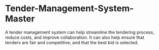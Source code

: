# Tender-Management-System-Master
A tender management system can help streamline the tendering process, reduce costs, and improve collaboration. It can also help ensure that tenders are fair and competitive, and that the best bid is selected.
